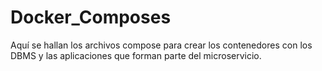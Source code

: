 # Docker_Composes

Aquí se hallan los archivos compose para crear los contenedores con los DBMS y las aplicaciones que forman parte del microservicio.
